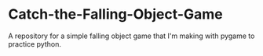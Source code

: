 # Catch-the-Falling-Object-Game
A repository for a simple falling object game that I'm making with pygame to practice python.
